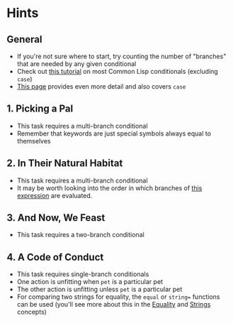 # Hints

## General

- If you're not sure where to start, try counting the number of "branches" that
  are needed by any given conditional
- Check out [this
  tutorial](https://riptutorial.com/common-lisp/example/11082/conditional-constructs)
  on most Common Lisp conditionals (excluding `case`)
- [This page](https://www.cs.cmu.edu/Groups/AI/html/cltl/clm/node84.html)
  provides even more detail and also covers `case`

## 1. Picking a Pal

- This task requires a multi-branch conditional
- Remember that keywords are just special symbols always equal to themselves

## 2. In Their Natural Habitat

- This task requires a multi-branch conditional
- It may be worth looking into the order in which branches of [this
  expression](http://www.lispworks.com/documentation/HyperSpec/Body/m_cond.htm) are evaluated.

## 3. And Now, We Feast

- This task requires a two-branch conditional

## 4. A Code of Conduct

- This task requires single-branch conditionals
- One action is unfitting when `pet` is a particular pet
- The other action is unfitting unless `pet` is a particular pet
- For comparing two strings for equality, the `equal` or `string=` functions can be used (you'll see more about this in the [Equality] and [Strings] concepts)

[Equality]: /tracks/common-lisp/concepts/equality
[Strings]: /tracks/common-lisp/concepts/strings

